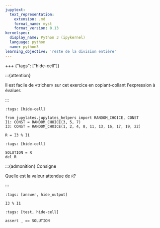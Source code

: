 ```yaml
---
jupytext:
  text_representation:
    extension: .md
    format_name: myst
    format_version: 0.13
kernelspec:
  display_name: Python 3 (ipykernel)
  language: python
  name: python3
learning_objective: 'reste de la division entière'
---
```


+++ {"tags": ["hide-cell"]}

:::{attention}

Il est facile de «tricher» sur cet exercice en copiant-collant
l'expression à évaluer.

:::

```{code-cell}
:tags: [hide-cell]

from jupylates.jupylates_helpers import RANDOM_CHOICE, CONST
I1: CONST = RANDOM_CHOICE(3, 5, 7)
I3: CONST = RANDOM_CHOICE(1, 2, 4, 8, 11, 13, 16, 17, 19, 22)
```

```{code-cell}
R = I3 % I1
```

```{code-cell}
:tags: [hide-cell]

SOLUTION = R
del R
```

:::{admonition} Consigne

Quelle est la valeur attendue de `R`?

:::

```{code-cell}
:tags: [answer, hide_output]

I3 % I1
```

```{code-cell}
:tags: [test, hide-cell]

assert _ == SOLUTION
```

